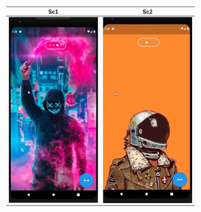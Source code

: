 

| Sc1  | Sc2 |
| ------------- | ------------- |
|  <img src="https://github.com/fluttersample/PageView/blob/main/sc1.jpg" width="300" />| <img src="https://github.com/fluttersample/PageView/blob/main/sc2.jpg" width="300" />  |









